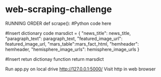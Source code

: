 # web-scraping-challenge


RUNNING ORDER
def scrape():
  #Python code here

  #Insert dictionary code
   marsdict = {
    "news_title": news_title,
    "paragraph_text": paragraph_text,
    "featured_image_url": featured_image_url,
    "mars_table":mars_fact_html,
    "hemheader": hemheader,
    "hemisphere_image_urls": hemisphere_image_urls
  }

#Insert retun dictionay function
return marsdict 


Run app.py on local drive http://127.0.0.1:5000/
Visit http in web browser
